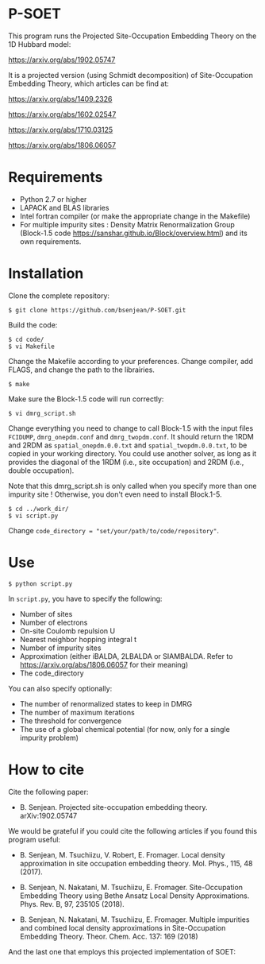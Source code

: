# P-SOET

This program runs the Projected Site-Occupation Embedding Theory on the 1D Hubbard model:

https://arxiv.org/abs/1902.05747

It is a projected version (using Schmidt decomposition) of Site-Occupation Embedding Theory, which articles can be find at:

https://arxiv.org/abs/1409.2326

https://arxiv.org/abs/1602.02547

https://arxiv.org/abs/1710.03125

https://arxiv.org/abs/1806.06057


# Requirements

- Python 2.7 or higher
- LAPACK and BLAS libraries
- Intel fortran compiler (or make the appropriate change in the Makefile)
- For multiple impurity sites : 
Density Matrix Renormalization Group (Block-1.5 code https://sanshar.github.io/Block/overview.html)
and its own requirements.

# Installation

Clone the complete repository:
```
$ git clone https://github.com/bsenjean/P-SOET.git
```

Build the code:
```
$ cd code/
$ vi Makefile
```

Change the Makefile according to your preferences. Change compiler, add FLAGS, and change the path to the librairies.

```
$ make
```

Make sure the Block-1.5 code will run correctly:

```
$ vi dmrg_script.sh
```

Change everything you need to change to call Block-1.5 with the input files ```FCIDUMP```, ```dmrg_onepdm.conf``` and ```dmrg_twopdm.conf```.
It should return the 1RDM and 2RDM as ```spatial_onepdm.0.0.txt``` and ```spatial_twopdm.0.0.txt```, to be copied in your working directory.
You could use another solver, as long as it provides the diagonal of the 1RDM (i.e., site occupation) and 2RDM (i.e., double occupation).

Note that this dmrg_script.sh is only called when you specify more than one impurity site ! Otherwise, you don't even need to install Block.1-5.

```
$ cd ../work_dir/
$ vi script.py
```

Change ```code_directory = "set/your/path/to/code/repository"```.

# Use

```
$ python script.py
```

In ```script.py```, you have to specify the following:

- Number of sites
- Number of electrons
- On-site Coulomb repulsion U
- Nearest neighbor hopping integral t
- Number of impurity sites
- Approximation (either iBALDA, 2LBALDA or SIAMBALDA. Refer to https://arxiv.org/abs/1806.06057 for their meaning)
- The code_directory

You can also specify optionally:
- The number of renormalized states to keep in DMRG
- The number of maximum iterations
- The threshold for convergence
- The use of a global chemical potential (for now, only for a single impurity problem)

# How to cite

Cite the following paper:

- B. Senjean. Projected site-occupation embedding theory. arXiv:1902.05747 

We would be grateful if you could cite the following articles if you found this program useful:

- B. Senjean, M. Tsuchiizu, V. Robert, E. Fromager. Local density approximation in site occupation
embedding theory. Mol. Phys., 115, 48 (2017).

- B. Senjean, N. Nakatani, M. Tsuchiizu, E. Fromager. Site-Occupation Embedding Theory using
Bethe Ansatz Local Density Approximations. Phys. Rev. B, 97, 235105 (2018).

- B. Senjean, N. Nakatani, M. Tsuchiizu, E. Fromager. Multiple impurities and combined local
density approximations in Site-Occupation Embedding Theory. Theor. Chem. Acc. 137: 169 (2018)

And the last one that employs this projected implementation of SOET:
